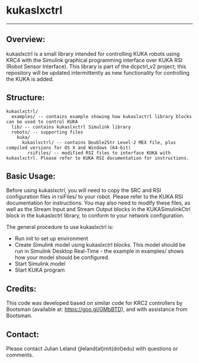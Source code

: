 # kukaslxctrl
---------------

## Overview:
kukaslxctrl is a small library intended for controlling KUKA robots using KRC4 with the Simulink graphical programming interface over KUKA RSI (Robot Sensor Interface). This library is part of the dcpctrl_v2 project; this repository will be updated intermittently as new functionality for controlling the KUKA is added.

## Structure:
```
kukaslxctrl/
  examples/ -- contains example showing how kukaslxctrl library blocks can be used to control KUKA
  lib/ -- contains kukaslxctrl Simulink library
  robots/ -- supporting files
    kuka/
      kukaslxctrl/ -- contains Double2Str Level-2 MEX file, plus compiled versions for OS X and Windows (64-bit)
        rsiFiles/ -- modified RSI files to interface KUKA with kukaslxctrl. Please refer to KUKA RSI documentation for instructions.
```
## Basic Usage:
Before using kukaslxctrl, you will need to copy the SRC and RSI configuration files in rsiFiles/ to your robot. Please refer to the KUKA RSI documentation for instructions. You may also need to modify these files, as well as the Stream Input and Stream Output blocks in the KUKASimulinkCtrl block in the kukaslxctrl library, to conform to your network configuration.

The general procedure to use kukaslxctrl is:
- Run init to set up environment
- Create Simulink model using kukaslxctrl blocks. This model should be run in Simulink Desktop Real-Time - the example in examples/ shows how your model should be configured.
- Start Simulink model
- Start KUKA program

## Credits:
This code was developed based on similar code for KRC2 controllers by Bootsman (available at: https://goo.gl/GMbBTD), and with assistance from Bootsman.

## Contact:
Please contact Julian Leland (jleland(at)mit(dot)edu) with questions or comments.




